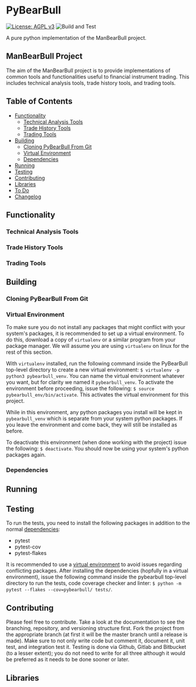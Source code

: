 # PyBearBull
[![License: AGPL v3](https://img.shields.io/badge/License-AGPL%20v3-blueviolet)](https://www.gnu.org/licenses/agpl-3.0)
![Build and Test](https://github.com/bl1nk1n/pybearbull/workflows/Build%20and%20Test/badge.svg?event=release)

A pure python implementation of the ManBearBull project.

## ManBearBull Project
The aim of the ManBearBull project is to provide implementations of common
tools and functionalities useful to financial instrument trading.  This includes
technical analysis tools, trade history tools, and trading tools.

## Table of Contents
* [Functionality](#functionality)
    * [Technical Analysis Tools](#technical-analysis-tools)
    * [Trade History Tools](#trade-history-tools)
    * [Trading Tools](#trading-tools)
* [Building](#building)
    * [Cloning PyBearBull From Git](#cloning-pybearbull-from-git)
    * [Virtual Environment](#virtual-environment)
    * [Dependencies](#dependencies)
* [Running](#running)
* [Testing](#testing)
* [Contributing](#contributing)
* [Libraries](#libraries)
* [To Do](docs/TODO)
* [Changelog](docs/CHANGELOG)

## Functionality

### Technical Analysis Tools

### Trade History Tools

### Trading Tools


## Building

### Cloning PyBearBull From Git

### Virtual Environment
To make sure you do not install any packages that might conflict with your
system's packages, it is recommended to set up a virtual environment.  To
do this, download a copy of `virtualenv` or a similar program from your
package manager.  We will assume you are using `virtualenv` on linux for
the rest of this section.  

With `virtualenv` installed, run the following command inside the PyBearBull 
top-level directory to create a new virtual environment: 
`$ virtualenv -p python3 pybearbull_venv`.  You can name the virtual environment
whatever you want, but for clarity we named it `pybearbull_venv`.  To activate 
the environment before proceeding, issue the following: 
`$ source pybearbull_env/bin/activate`.  This activates the virtual environment 
for this project.  

While in this environment, any python packages you install will be kept in
`pybearbull_venv` which is separate from your system python packages.  If you
leave the environment and come back, they will still be installed as before.

To deactivate this environment (when done working with the project) issue the
following: `$ deactivate`.  You should now be using your system's python
packages again.

### Dependencies


## Running


## Testing
To run the tests, you need to install the following packages in addition to the
normal [dependencies](#dependencies):
* pytest
* pytest-cov
* pytest-flakes
<!--* pytest-xdist-->
It is recommended to use a [virtual environment](#virtual-enviornment) to avoid
issues regarding conflicting packages.  After installing the dependencies
(hopfully in a virtual environment), issue the following command inside the
pybearbull top-level directory to run the tests, code coverage checker and
linter: `$ python -m pytest --flakes --cov=pybearbull/ tests/`.


## Contributing
Please feel free to contribute.  Take a look at the documentation to see the
branching, repository, and versioning structure first.  Fork the project from
the appropriate branch (at first it will be the master branch until a release is
made).  Make sure to not only write code but comment it, document it, unit test,
and integration test it.  Testing is done via Github, Gitlab and Bitbucket (to a
lesser extent); you do not need to write for all three although it would be
preferred as it needs to be done sooner or later.


## Libraries
